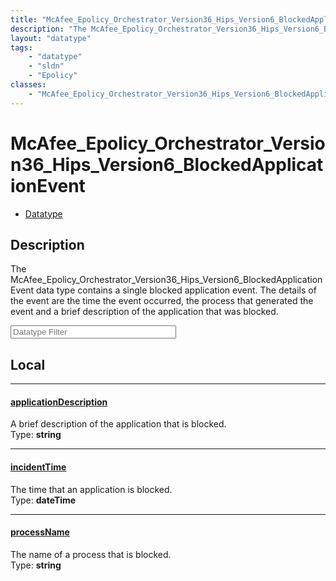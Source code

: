```yaml
---
title: "McAfee_Epolicy_Orchestrator_Version36_Hips_Version6_BlockedApplicationEvent"
description: "The McAfee_Epolicy_Orchestrator_Version36_Hips_Version6_BlockedApplicationEvent data type contains a single blocked appl... "
layout: "datatype"
tags:
    - "datatype"
    - "sldn"
    - "Epolicy"
classes:
    - "McAfee_Epolicy_Orchestrator_Version36_Hips_Version6_BlockedApplicationEvent"
---
```


# McAfee_Epolicy_Orchestrator_Version36_Hips_Version6_BlockedApplicationEvent
<div id='service-datatype'>
    <ul id='sldn-reference-tabs'>
        <li id='datatype'> <a href='/reference/datatypes/McAfee_Epolicy_Orchestrator_Version36_Hips_Version6_BlockedApplicationEvent' >Datatype</a></li>
    </ul>
</div>

## Description 


The McAfee_Epolicy_Orchestrator_Version36_Hips_Version6_BlockedApplicationEvent data type contains a single blocked application event. The details of the event are the time the event occurred, the process that generated the event and a brief description of the application that was blocked. 





<!-- Filer BEGIN -->
<div class="view-filters">
        <div class="clearfix">
            <div class="search-input-box">
                <input placeholder="Datatype Filter" onkeyup="titleSearch(inputId='prop-input', divId='properties', elementClass='prop-row')" 
                    type="text" id="prop-input" value="" size="30" maxlength="128" class="form-text">
            </div>
        </div>
</div>
<!-- Filer END -->

<div id="properties" class="content">
<div id="localProperties" class="prop-content" >

## Local
<div class="prop-row">

-----
[applicationDescription]: #applicationdescription
#### [applicationDescription]
A brief description of the application that is blocked.  
<span class="type-label">Type: </span>**string**  



</div>
<div class="prop-row">

-----
[incidentTime]: #incidenttime
#### [incidentTime]
The time that an application is blocked.  
<span class="type-label">Type: </span>**dateTime**  



</div>
<div class="prop-row">

-----
[processName]: #processname
#### [processName]
The name of a process that is blocked.  
<span class="type-label">Type: </span>**string**  



</div>
</div>
<!-- LOCAL PROPERTY END -->

</div>


